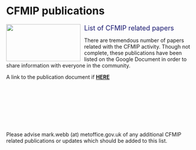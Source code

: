 <h1 class="title">CFMIP publications</h1>

<div id="cog_post_body">
        <img align="left" height="100" src="https://github.com/legacy-escog/legacy-escog.github.io/raw/main/docs/site_media/projects/cfmip/webb_etal2017gmd_p1.jpg" style="margin-right: 10px;" width="200" /> <font color="midnightblue" size="+1">List of CFMIP related papers</font>
<p>
	There are tremendous number of papers related with the CFMIP activity. Though not complete, these publications have been listed on the Google Document in order to share information with everyone in the community.</p>
<p>
	A link to the publication document if <b><a href="https://docs.google.com/document/d/1dhPTkUoD-vy5pGP_kU71ErI-WZQ8sdpMv2x9v7TLivk/edit">HERE</a></b></p>
<p>
	&nbsp;</p>
<p>
	&nbsp;</p>
<p>
	&nbsp;</p>
<p>
	<br />
	<p>
		Please advise mark.webb (at) metoffice.gov.uk of any additional CFMIP related publications or updates which should be added to this list.</p>
</p>
</div>
